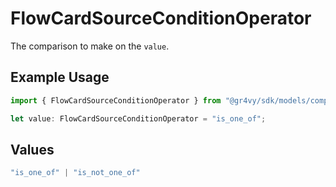 # FlowCardSourceConditionOperator

The comparison to make on the `value`.

## Example Usage

```typescript
import { FlowCardSourceConditionOperator } from "@gr4vy/sdk/models/components";

let value: FlowCardSourceConditionOperator = "is_one_of";
```

## Values

```typescript
"is_one_of" | "is_not_one_of"
```